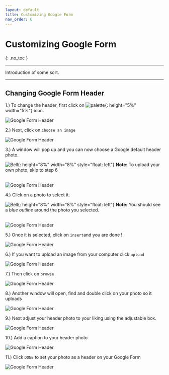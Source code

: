 ```yaml
---
layout: default
title: Customizing Google Form
nav_order: 6
---
```


# Customizing Google Form

{: .no_toc }

---

Introduction of some sort.

---

## Changing Google Form Header

1.) To change the header, first click on ![palette](https://github.com/kevtrng/Google-Forms-Guide/blob/gh-pages/docs/images/icons/paint-palette.png?raw=true){: height="5%" width="5%"} icon.

   ![Google Form Header](https://github.com/kevtrng/Google-Forms-Guide/blob/gh-pages/docs/images/customizingForm/1_changing_header.png?raw=true)

2.) Next, click on `Choose an image`

   ![Google Form Header](https://github.com/kevtrng/Google-Forms-Guide/blob/gh-pages/docs/images/customizingForm/2_changing_header.png?raw=true)

3.) A window will pop up and you can now choose a Google default header photo.

   ![Bell](https://github.com/kevtrng/Google-Forms-Guide/blob/gh-pages/docs/images/icons/bell.png?raw=true){: height="8%" width="8%" style="float: left"}
   **Note:** To upload your own photo, skip to step 6
   <br />
   <br />

   ![Google Form Header](https://github.com/kevtrng/Google-Forms-Guide/blob/gh-pages/docs/images/customizingForm/3_changing_header.png?raw=true)

4.) Click on a photo to select it.

   ![Bell](https://github.com/kevtrng/Google-Forms-Guide/blob/gh-pages/docs/images/icons/bell.png?raw=true){: height="8%" width="8%" style="float: left"}
   **Note:** You should see a _blue outline_ around the photo you selected.
   <br />
   <br />

   ![Google Form Header](https://github.com/kevtrng/Google-Forms-Guide/blob/gh-pages/docs/images/customizingForm/4_changing_header.png?raw=true)

5.) Once it is selected, click on `insert`and you are done !

   ![Google Form Header](https://github.com/kevtrng/Google-Forms-Guide/blob/gh-pages/docs/images/customizingForm/5_changing_header.png?raw=true)

6.) If you want to upload an image from your computer click `upload`

   ![Google Form Header](https://github.com/kevtrng/Google-Forms-Guide/blob/gh-pages/docs/images/customizingForm/6_changing_header.png?raw=true)

7.) Then click on `browse`

   ![Google Form Header](https://github.com/kevtrng/Google-Forms-Guide/blob/gh-pages/docs/images/customizingForm/7_changing_header.png?raw=true)

8.) Another window will open, find and double click on your photo so it uploads

   ![Google Form Header](https://github.com/kevtrng/Google-Forms-Guide/blob/gh-pages/docs/images/customizingForm/8_changing_header.png?raw=true)

9.) Next adjust your header photo to your liking using the adjustable box.

   ![Google Form Header](https://github.com/kevtrng/Google-Forms-Guide/blob/gh-pages/docs/images/customizingForm/9_changing_header.png?raw=true)

10.) Add a caption to your header photo

   ![Google Form Header](https://github.com/kevtrng/Google-Forms-Guide/blob/gh-pages/docs/images/customizingForm/10_changing_header.png?raw=true)

11.) Click `DONE` to set your photo as a header on your Google Form 

   ![Google Form Header](https://github.com/kevtrng/Google-Forms-Guide/blob/gh-pages/docs/images/customizingForm/11_changing_header.png?raw=true)
